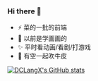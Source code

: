 ### Hi there 👋

<!--
**DCLangX/dclangx** is a ✨ _special_ ✨ repository because its `README.md` (this file) appears on your GitHub profile.

Here are some ideas to get you started:

- 🔭 I’m currently working on ...
- 🌱 I’m currently learning ...
- 👯 I’m looking to collaborate on ...
- 🤔 I’m looking for help with ...
- 💬 Ask me about ...
- 📫 How to reach me: ...
- 😄 Pronouns: ...
- ⚡ Fun fact: ...
-->

- ⚡ 菜的一批的前端
- 🎨 以前是学画画的
- ✨ 平时看动画/看剧/打游戏
- 🤡 有空一起吹牛皮

[![DCLangX's GitHub stats](https://github-readme-stats.vercel.app/api?username=dclangx&show_icons=true&theme=dracula)](https://github.com/anuraghazra/github-readme-stats)
